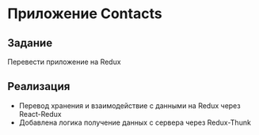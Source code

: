 # Приложение Contacts

## Задание

Перевести приложение на Redux

## Реализация

- Перевод хранения и взаимодействие с данными на Redux через React-Redux
- Добавлена логика получение данных с сервера через Redux-Thunk

